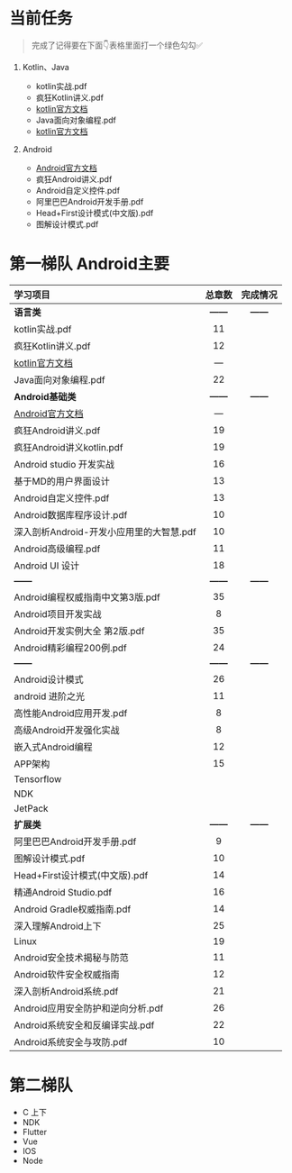 # 当前任务

> 完成了记得要在下面👇表格里面打一个绿色勾勾✅

1. Kotlin、Java

   - kotlin实战.pdf
   - 疯狂Kotlin讲义.pdf
   - [kotlin官方文档](https://www.kotlincn.net/docs/reference/)
   - Java面向对象编程.pdf
   - [kotlin官方文档](https://www.kotlincn.net/docs/reference/)

   

2. Android

   - [Android官方文档](https://developer.android.com/guide/?hl=zh-cn)
   - 疯狂Android讲义.pdf
   - Android自定义控件.pdf
   - 阿里巴巴Android开发手册.pdf
   - Head+First设计模式(中文版).pdf
   - 图解设计模式.pdf

# 第一梯队 **Android主要**

| 学习项目                                                     | 总章数 | 完成情况 |
| :----------------------------------------------------------- | :----: | :------: |
| **语言类**                                                   | **——** |  **——**  |
| kotlin实战.pdf                                               |   11   |          |
| 疯狂Kotlin讲义.pdf                                           |   12   |          |
| [kotlin官方文档](https://www.kotlincn.net/docs/reference/)   |   —    |          |
| Java面向对象编程.pdf                                         |   22   |          |
| **Android基础类**                                            | **——** |  **——**  |
| [Android官方文档](https://developer.android.com/guide/?hl=zh-cn) |   —    |          |
| 疯狂Android讲义.pdf                                          |   19   |          |
| 疯狂Android讲义kotlin.pdf                                    |   19   |          |
| Android studio 开发实战                                      |   16   |          |
| 基于MD的用户界面设计                                         |   13   |          |
| Android自定义控件.pdf                                        |   13   |          |
| Android数据库程序设计.pdf                                    |   10   |          |
| 深入剖析Android-开发小应用里的大智慧.pdf                     |   10   |          |
| Android高级编程.pdf                                          |   11   |          |
| Android UI 设计                                              |   18   |          |
| **——**                                                       | **——** |  **——**  |
| Android编程权威指南中文第3版.pdf                             |   35   |          |
| Android项目开发实战                                          |   8    |          |
| Android开发实例大全 第2版.pdf                                |   35   |          |
| Android精彩编程200例.pdf                                     |   24   |          |
| **——**                                                       | **——** |  **——**  |
| Android设计模式                                              |   26   |          |
| android 进阶之光                                             |   11   |          |
| 高性能Android应用开发.pdf                                    |   8    |          |
| 高级Android开发强化实战                                      |   8    |          |
| 嵌入式Android编程                                            |   12   |          |
| APP架构                                                      |   15   |          |
| Tensorflow                                                   |        |          |
| NDK                                                          |        |          |
| JetPack                                                      |        |          |
| **扩展类**                                                   | **——** |  **——**  |
| 阿里巴巴Android开发手册.pdf                                  |   9    |          |
| 图解设计模式.pdf                                             |   10   |          |
| Head+First设计模式(中文版).pdf                               |   14   |          |
| 精通Android Studio.pdf                                       |   16   |          |
| Android Gradle权威指南.pdf                                   |   14   |          |
| 深入理解Android上下                                          |   25   |          |
| Linux                                                        |   19   |          |
| Android安全技术揭秘与防范                                    |   11   |          |
| Android软件安全权威指南                                      |   12   |          |
| 深入剖析Android系统.pdf                                      |   21   |          |
| Android应用安全防护和逆向分析.pdf                            |   26   |          |
| Android系统安全和反编译实战.pdf                              |   22   |          |
| Android系统安全与攻防.pdf                                    |   10   |          |

# 第二梯队

- C 上下
- NDK
- Flutter
- Vue
- IOS
- Node